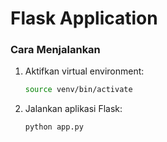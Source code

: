 # Flask Application

### Cara Menjalankan

1. Aktifkan virtual environment:

   ```bash
   source venv/bin/activate
   ```

2. Jalankan aplikasi Flask:

   ```
   python app.py
   ```
